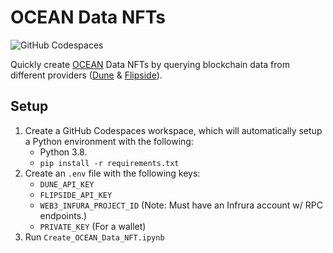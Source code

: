 # OCEAN Data NFTs

![GitHub Codespaces](https://img.shields.io/badge/GitHub_Codespaces-%23121011.svg?stylee&logo=github&logoColor=white)

Quickly create [OCEAN](https://oceanprotocol.com/) Data NFTs by querying blockchain data from different providers ([Dune](https://dune.com/) & [Flipside](https://flipsidecrypto.xyz/)).

## Setup
1. Create a GitHub Codespaces workspace, which will automatically setup a Python environment with the following:
    * Python 3.8.
    * `pip install -r requirements.txt`
2. Create an `.env` file with the following keys:
    * `DUNE_API_KEY`
    * `FLIPSIDE_API_KEY`
    * `WEB3_INFURA_PROJECT_ID` (Note: Must have an Infrura account w/ RPC endpoints.)
    * `PRIVATE_KEY` (For a wallet)
3. Run `Create_OCEAN_Data_NFT.ipynb`
